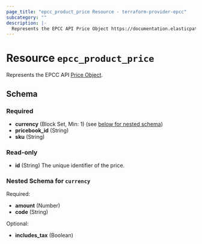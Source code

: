 ```yaml
---
page_title: "epcc_product_price Resource - terraform-provider-epcc"
subcategory: ""
description: |-
  Represents the EPCC API Price Object https://documentation.elasticpath.com/commerce-cloud/docs/api/pcm/pricebooks/prices/create-product-prices.html.
---
```


# Resource `epcc_product_price`

Represents the EPCC API [Price Object](https://documentation.elasticpath.com/commerce-cloud/docs/api/pcm/pricebooks/prices/create-product-prices.html).



## Schema

### Required

- **currency** (Block Set, Min: 1) (see [below for nested schema](#nestedblock--currency))
- **pricebook_id** (String)
- **sku** (String)

### Read-only

- **id** (String) The unique identifier of the price.

<a id="nestedblock--currency"></a>
### Nested Schema for `currency`

Required:

- **amount** (Number)
- **code** (String)

Optional:

- **includes_tax** (Boolean)


